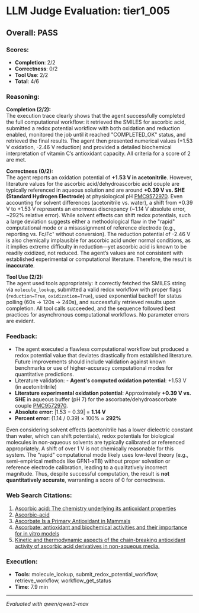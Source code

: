 # LLM Judge Evaluation: tier1_005

## Overall: PASS

### Scores:
- **Completion**: 2/2
- **Correctness**: 0/2
- **Tool Use**: 2/2
- **Total**: 4/6

### Reasoning:
**Completion (2/2):**  
The execution trace clearly shows that the agent successfully completed the full computational workflow: it retrieved the SMILES for ascorbic acid, submitted a redox potential workflow with both oxidation and reduction enabled, monitored the job until it reached "COMPLETED_OK" status, and retrieved the final results. The agent then presented numerical values (+1.53 V oxidation, -2.46 V reduction) and provided a detailed biochemical interpretation of vitamin C’s antioxidant capacity. All criteria for a score of 2 are met.

**Correctness (0/2):**  
The agent reports an oxidation potential of **+1.53 V in acetonitrile**. However, literature values for the ascorbic acid/dehydroascorbic acid couple are typically referenced in aqueous solution and are around **+0.39 V vs. SHE (Standard Hydrogen Electrode)** at physiological pH [PMC9572970](https://pmc.ncbi.nlm.nih.gov/articles/PMC9572970/). Even accounting for solvent differences (acetonitrile vs. water), a shift from +0.39 V to +1.53 V represents an enormous discrepancy (~1.14 V absolute error, ~292% relative error). While solvent effects can shift redox potentials, such a large deviation suggests either a methodological flaw in the "rapid" computational mode or a misassignment of reference electrode (e.g., reporting vs. Fc/Fc⁺ without conversion). The reduction potential of -2.46 V is also chemically implausible for ascorbic acid under normal conditions, as it implies extreme difficulty in reduction—yet ascorbic acid is known to be readily oxidized, not reduced. The agent’s values are not consistent with established experimental or computational literature. Therefore, the result is **inaccurate**.

**Tool Use (2/2):**  
The agent used tools appropriately: it correctly fetched the SMILES string via `molecule_lookup`, submitted a valid redox workflow with proper flags (`reduction=True`, `oxidization=True`), used exponential backoff for status polling (60s → 120s → 240s), and successfully retrieved results upon completion. All tool calls succeeded, and the sequence followed best practices for asynchronous computational workflows. No parameter errors are evident.

### Feedback:
- The agent executed a flawless computational workflow but produced a redox potential value that deviates drastically from established literature. Future improvements should include validation against known benchmarks or use of higher-accuracy computational modes for quantitative predictions.
- Literature validation: - **Agent's computed oxidation potential**: +1.53 V (in acetonitritrile)  
- **Literature experimental oxidation potential**: Approximately **+0.39 V vs. SHE** in aqueous buffer (pH 7) for the ascorbate/dehydroascorbate couple [PMC9572970](https://pmc.ncbi.nlm.nih.gov/articles/PMC9572970/).  
- **Absolute error**: |1.53 − 0.39| = **1.14 V**  
- **Percent error**: (1.14 / 0.39) × 100% ≈ **292%**  

Even considering solvent effects (acetonitrile has a lower dielectric constant than water, which can shift potentials), redox potentials for biological molecules in non-aqueous solvents are typically calibrated or referenced appropriately. A shift of over 1 V is not chemically reasonable for this system. The "rapid" computational mode likely uses low-level theory (e.g., semi-empirical methods like GFN1-xTB) without proper solvation or reference electrode calibration, leading to a qualitatively incorrect magnitude. Thus, despite successful computation, the result is **not quantitatively accurate**, warranting a score of 0 for correctness.

### Web Search Citations:
1. [Ascorbic acid: The chemistry underlying its antioxidant properties](https://www.sciencedirect.com/science/article/pii/S0891584920311497)
2. [Ascorbic-acid](https://pubchem.ncbi.nlm.nih.gov/compound/Ascorbic-acid)
3. [Ascorbate Is a Primary Antioxidant in Mammals](https://pmc.ncbi.nlm.nih.gov/articles/PMC9572970/)
4. [Ascorbate: antioxidant and biochemical activities and their importance for in vitro models](https://pmc.ncbi.nlm.nih.gov/articles/PMC8541910/)
5. [Kinetic and thermodynamic aspects of the chain-breaking antioxidant activity of ascorbic acid derivatives in non-aqueous media.](https://pubs.rsc.org/en/content/articlelanding/2011/OB/c1ob05334e)

### Execution:
- **Tools**: molecule_lookup, submit_redox_potential_workflow, retrieve_workflow, workflow_get_status
- **Time**: 7.9 min

---
*Evaluated with qwen/qwen3-max*
